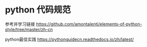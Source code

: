 # python 代码规范

参考并学习链接
https://github.com/amontalenti/elements-of-python-style/tree/master/zh-cn

python最佳实践
https://pythonguidecn.readthedocs.io/zh/latest/
